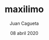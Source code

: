 ---
title: maxilimo
slug: dr-tabla
category: SOSTENIBILIDAD
author: Juan Cagueta
date: 08 abril 2020
images:
  hero: hero.png
---
